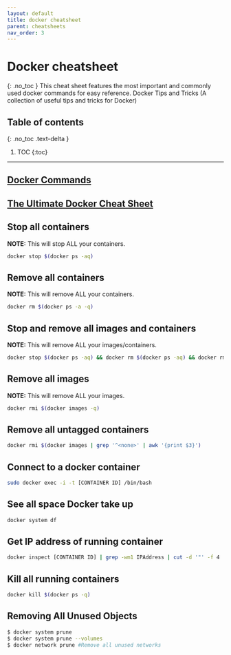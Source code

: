 ```yaml
---
layout: default
title: docker cheatsheet
parent: cheatsheets
nav_order: 3
---
```

# Docker cheatsheet
{: .no_toc }
This cheat sheet features the most important and commonly used docker commands for easy reference.
Docker Tips and Tricks (A collection of useful tips and tricks for Docker)


## Table of contents
{: .no_toc .text-delta }

1. TOC
{:toc}

---
## [Docker Commands](https://docs.docker.com/engine/reference/commandline/docker/#child-commands)

## [The Ultimate Docker Cheat Sheet](https://dockerlabs.collabnix.com/docker/cheatsheet/?utm_source=pocket_mylist)

## Stop all containers
**NOTE:** This will stop ALL your containers.
```sh
docker stop $(docker ps -aq)
```

## Remove all containers
**NOTE:** This will remove ALL your containers.
```sh
docker rm $(docker ps -a -q)
```

## Stop and remove all images and containers
**NOTE:** This will remove ALL your images/containers.
```sh
docker stop $(docker ps -aq) && docker rm $(docker ps -aq) && docker rmi $(docker images -q)
```

## Remove all images
**NOTE:** This will remove ALL your images.
```sh
docker rmi $(docker images -q)
```

## Remove all untagged containers
```sh
docker rmi $(docker images | grep '^<none>' | awk '{print $3}')
```

## Connect to a docker container
```sh
sudo docker exec -i -t [CONTAINER ID] /bin/bash
```

## See all space Docker take up
```sh
docker system df
```

## Get IP address of running container
```sh
docker inspect [CONTAINER ID] | grep -wm1 IPAddress | cut -d '"' -f 4
```

## Kill all running containers
```sh
docker kill $(docker ps -q)
```
## Removing All Unused Objects
```sh
$ docker system prune
$ docker system prune --volumes
$ docker network prune #Remove all unused networks
```
